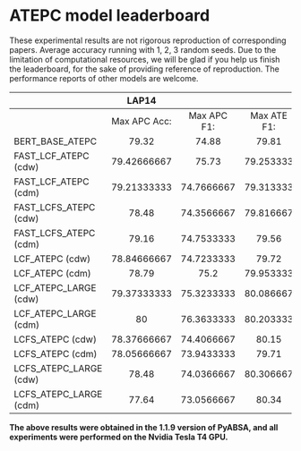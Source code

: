 # ATEPC model leaderboard

These experimental results are not rigorous reproduction of corresponding papers. Average accuracy running with 1, 2, 3
random seeds. Due to the limitation of computational resources, we will be glad if you help us finish the leaderboard,
for the sake of providing reference of reproduction. The performance reports of other models are welcome.


|                        |     LAP14    |             |             |     RES14    |             |             |     RES15    |             |             |     RES16    |             |             |
|------------------------|:------------:|:-----------:|:-----------:|:------------:|-------------|-------------|:------------:|-------------|-------------|:------------:|-------------|-------------|
|                        | Max APC Acc: | Max APC F1: | Max ATE F1: | Max APC Acc: | Max APC F1: | Max ATE F1: | Max APC Acc: | Max APC F1: | Max ATE F1: | Max APC Acc: | Max APC F1: | Max ATE F1: |
|     BERT_BASE_ATEPC    |     79.32    |    74.88    |    79.81    |     83.11    |    74.42    |    86.54    |     82.25    |    68.53    |    77.58    |     89.07    |    72.93    |    80.94    |
|  FAST_LCF_ATEPC (cdw)  |  79.42666667 |    75.73    |  79.253333  |     84.09    |    76.71    |     83.4    |   81.99333   |    59.43    |    77.83    |   89.85333   |   72.05667  |   78.89333  |
|  FAST_LCF_ATEPC (cdm)  |  79.21333333 |  74.7666667 |  79.313333  |     84.45    |    76.89    |    86.97    |   82.88333   |   61.95333  |    77.76    |   90.35333   |   73.65333  |   79.47333  |
|  FAST_LCFS_ATEPC (cdw) |     78.48    |  74.3566667 |  79.816667  |   84.06333   |   76.52333  |   86.66667  |   82.05667   |    60.12    |   77.26667  |   89.63333   |   72.03333  |   79.45333  |
|  FAST_LCFS_ATEPC (cdm) |     79.16    |  74.7533333 |    79.56    |   84.54333   |     77.1    |   87.02667  |   82.05667   |   63.41333  |    77.79    |   90.02333   |   74.62667  |   78.79333  |
|     LCF_ATEPC (cdw)    |  78.84666667 |  74.7233333 |    79.72    |   84.95667   |   77.94667  |   87.02333  |   82.88667   |   60.36333  |   77.92667  |   89.68667   |   72.77333  |    78.22    |
|     LCF_ATEPC (cdm)    |     78.79    |     75.2    |  79.953333  |     84.6     |    76.94    |   87.02667  |   82.31333   |   59.42333  |    77.91    |   90.69333   |   74.61667  |   78.63333  |
|  LCF_ATEPC_LARGE (cdw) |  79.37333333 |  75.3233333 |  80.086667  |   83.31667   |   74.89667  |   86.84333  |   81.99333   |   63.92667  |   78.29333  |     89.63    |     72.4    |   78.33333  |
|  LCF_ATEPC_LARGE (cdm) |      80      |  76.3633333 |  80.203333  |   83.82333   |   76.03333  |   86.85333  |   82.63333   |   62.75333  |    78.06    |     89.69    |   68.58667  |    78.02    |
|    LCFS_ATEPC (cdw)    |  78.37666667 |  74.4066667 |    80.15    |   83.82667   |    75.82    |   87.05667  |   82.24667   |     62.6    |   77.66333  |     89.91    |    72.51    |    79.16    |
|    LCFS_ATEPC (cdm)    |  78.05666667 |  73.9433333 |    79.71    |     83.94    |    76.01    |    86.79    |   82.24667   |   60.66667  |   77.78667  |   89.74667   |   72.59667  |   78.39667  |
| LCFS_ATEPC_LARGE (cdw) |     78.48    |  74.0366667 |  80.306667  |   83.70333   |   75.09333  |   86.80333  |   81.54667   |   61.06667  |   78.18667  |   89.74667   |    70.04    |    78.39    |
| LCFS_ATEPC_LARGE (cdm) |     77.64    |  73.0566667 |    80.34    |     82.9     |   73.96667  |   87.02667  |     81.16    |   61.57333  |   77.85667  |     89.8     |   72.21333  |   78.02667  |
**The above results were obtained in the 1.1.9 version of PyABSA, and all experiments were performed on the Nvidia Tesla
T4 GPU.**
